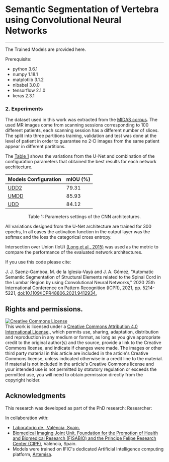 # Semantic Segmentation of Vertebra using Convolutional Neural Networks 
--------------------------------------------------------------------------

The Trained Models are provided here.

Prerequisite:

- python 3.6.1
- numpy 1.18.1
- matplotlib 3.1.2
- nibabel 3.0.0
- tensorflow 2.1.0
- keras 2.3.1

### 2. Experiments 

The dataset used in this work was extracted from the <a href="https://github.com/jsaenzBimcv/MIDAS-Project/tree/main/Datasets">MIDAS corpus</a>.
The used MR images come from scanning sessions corresponding to 100 different patients, each scanning session has a different number of slices.
The split into three partitions training, validation and test was done at the level of patient in order to guarantee no 2-D images from the same patient appear in different partitions.

The [Table 1](#table1) shows the variations from the U-Net and combination of the configuration parameters that obtained the best results for each network aechitecture.

<div align="center"> 
<sub> 

| Models Configuration  | mIOU (%)                     |
|------|------------------------------------|
|<a href="https://github.com/jsaenzBimcv/MIDAS-Project/blob/main/Models/Segmentation_Models/Unet2d_LSSpine/models/plot_models/UDD2.svg">UDD2</a>| 79.31 |
|<a href="https://github.com/jsaenzBimcv/MIDAS-Project/blob/main/Models/Segmentation_Models/Unet2d_LSSpine/models/plot_models/UMDD.svg">UMDD</a>| 85.93 |
|<a href="https://github.com/jsaenzBimcv/MIDAS-Project/blob/main/Models/Segmentation_Models/Unet2d_LSSpine/models/plot_models/UDD.svg">UDD</a>| 84.12 |


</sub>
</div>
<p align="center">
<a id="table1">Table 1:</a> Parameters settings of the CNN architectures.
</p>

All variations designed from the U-Net architecture are trained for 300 epochs, In all cases the activation function in the output layer was the softmax and the loss the categorical cross entropy.

Intersection over Union (IoU) [(Long et al., 2015)](#12) was used as the metric to compare the performance of the evaluated network architectures.

If you use this code please cite:

J. J. Saenz-Gamboa, M. de la Iglesia-Vayá and J. A. Gómez, "Automatic Semantic Segmentation of Structural Elements related to the Spinal Cord in the Lumbar Region by using Convolutional Neural Networks," 2020 25th International Conference on Pattern Recognition (ICPR), 2021, pp. 5214-5221, <a href="https://doi.org/10.1109/ICPR48806.2021.9412934">doi:10.1109/ICPR48806.2021.9412934.</a>

## Rights and permissions.

 <a rel="license" href="http://creativecommons.org/licenses/by/4.0/"><img alt="Creative Commons License" style="border-width:0" src="https://i.creativecommons.org/l/by/4.0/88x31.png" /></a><br />This work is licensed under a <a rel="license" href="http://creativecommons.org/licenses/by/4.0/">Creative Commons Attribution 4.0 International License</a>., which permits use, sharing, adaptation, distribution and reproduction in any medium or format, as long as you give appropriate credit to the original author(s) and the source, provide a link to the Creative Commons license, and indicate if changes were made. The images or other third party material in this article are included in the article's Creative Commons license, unless indicated otherwise in a credit line to the material. If material is not included in the article's Creative Commons license and your intended use is not permitted by statutory regulation or exceeds the permitted use, you will need to obtain permission directly from the copyright holder.

## Acknowledgments

This research was developed as part of the PhD research:
Researcher:

In collaboration with: 
* <a href="https://">Laboratorio de , València, Spain.
* <a href="http://www.cipf.es/cipf-fisabio-joint-research-unit-biomedical-imaging">Biomedical Imaging Joint Unit, Foundation for the Promotion of Health and Biomedical Research (FISABIO) and the Principe Felipe Research Center (CIPF)</a>, València, Spain.
* Models were trained on IFIC's dedicated Artificial Intelligence computing platform, <a href="https://artemisa.ific.uv.es/web/">Artemisa</a>.

